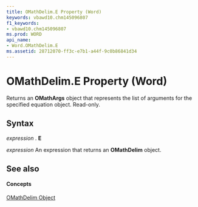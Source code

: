 ```yaml
---
title: OMathDelim.E Property (Word)
keywords: vbawd10.chm145096807
f1_keywords:
- vbawd10.chm145096807
ms.prod: WORD
api_name:
- Word.OMathDelim.E
ms.assetid: 28712070-ff3c-e7b1-a44f-9c0b86841d34
---
```



# OMathDelim.E Property (Word)

Returns an  **OMathArgs** object that represents the list of arguments for the specified equation object. Read-only.


## Syntax

 _expression_ . **E**

 _expression_ An expression that returns an **OMathDelim** object.


## See also


#### Concepts


[OMathDelim Object](omathdelim-object-word.md)

